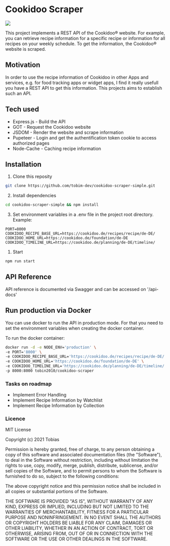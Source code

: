 # Cookidoo Scraper

 <img src="https://img.shields.io/github/workflow/status/tobim-dev/cookidoo-scraper/docker_build" />

This project implements a REST API of the Cookidoo® website. For example, you can retrieve recipe information for a
specific recipe or information for all recipes on your weekly schedule. To get the information, the Cookidoo® website is
scraped.

## Motivation

In order to use the recipe information of Cookidoo in other Apps and services, e.g. for food tracking apps or widget
apps, I find it really usefull you have a REST API to get this information. This projects aims to establish such an API.

## Tech used

- Express.js - Build the API
- GOT - Request the Cookidoo website
- JSDOM - Render the website and scrape information
- Pupeteer - Login and get the authentification token cookie to access authorized pages
- Node-Cache - Caching recipe information

## Installation

1. Clone this reposity

```bash
git clone https://github.com/tobim-dev/cookidoo-scraper-simple.git
```

2. Install dependencies

```bash
cd cookidoo-scraper-simple && npm install
```

3. Set environment variables in a .env file in the project root directory. Example:

```
PORT=8000
COOKIDOO_RECIPE_BASE_URL=https://cookidoo.de/recipes/recipe/de-DE/
COOKIDOO_HOME_URL=https://cookidoo.de/foundation/de-DE
COOKIDOO_TIMELINE_URL=https://cookidoo.de/planning/de-DE/timeline/
```

1. Start

```bash
npm run start
```

## API Reference

API reference is documented via Swagger and can be accessed on '/api-docs'

## Run production via Docker

You can use docker to run the API in production mode. For that you need to set the environment variables when creating
the docker container.

To run the docker container:

```bash
docker run -d -e NODE_ENV='production' \
-e PORT='8000' \
-e COOKIDOO_RECIPE_BASE_URL='https://cookidoo.de/recipes/recipe/de-DE/' \
-e COOKIDOO_HOME_URL='https://cookidoo.de/foundation/de-DE' \
-e COOKIDOO_TIMELINE_URL='https://cookidoo.de/planning/de-DE/timeline/' \
-p 8000:8000 tobin2010/cookidoo-scraper
```

### Tasks on roadmap 

- Implement Error Handling
- Implement Recipe Information by Watchlist
- Implement Recipe Information by Collection

### Licence

MIT License

Copyright (c) 2021 Tobias

Permission is hereby granted, free of charge, to any person obtaining a copy of this software and associated
documentation files (the "Software"), to deal in the Software without restriction, including without limitation the
rights to use, copy, modify, merge, publish, distribute, sublicense, and/or sell copies of the Software, and to permit
persons to whom the Software is furnished to do so, subject to the following conditions:

The above copyright notice and this permission notice shall be included in all copies or substantial portions of the
Software.

THE SOFTWARE IS PROVIDED "AS IS", WITHOUT WARRANTY OF ANY KIND, EXPRESS OR IMPLIED, INCLUDING BUT NOT LIMITED TO THE
WARRANTIES OF MERCHANTABILITY, FITNESS FOR A PARTICULAR PURPOSE AND NONINFRINGEMENT. IN NO EVENT SHALL THE AUTHORS OR
COPYRIGHT HOLDERS BE LIABLE FOR ANY CLAIM, DAMAGES OR OTHER LIABILITY, WHETHER IN AN ACTION OF CONTRACT, TORT OR
OTHERWISE, ARISING FROM, OUT OF OR IN CONNECTION WITH THE SOFTWARE OR THE USE OR OTHER DEALINGS IN THE SOFTWARE.
